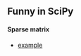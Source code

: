 Funny in SciPy
---

#### Sparse matrix

- [example](http://htmlpreview.github.io/?https://github.com/Laisky/HelloWorld/blob/master/src/scipy/sparse.html)
